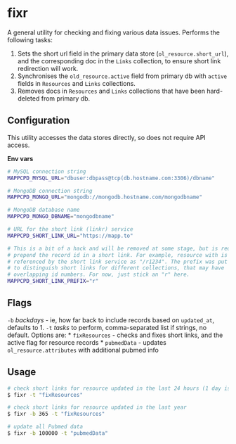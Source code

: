# fixr

A general utility for checking and fixing various data issues. Performs the following tasks:

1. Sets the short url field in the primary data store (`ol_resource.short_url`), and the corresponding doc in the `Links`
collection, to ensure short link redirection will work.
1. Synchronises the `old_resource.active` field from primary db with `active` fields in `Resources` and `Links` collections.
1. Removes docs in `Resources` and `Links` collections that have been hard-deleted from primary db.


## Configuration

This utility accesses the data stores directly, so does not require API access.

**Env vars**

```bash
# MySQL connection string
MAPPCPD_MYSQL_URL="dbuser:dbpass@tcp(db.hostname.com:3306)/dbname"

# MongoDB connection string
MAPPCPD_MONGO_URL="mongodb://mongodb.hostname.com/mongodbname"

# MongoDB database name
MAPPCPD_MONGO_DBNAME="mongodbname"

# URL for the short link (linkr) service 
MAPPCPD_SHORT_LINK_URL="https://mapp.to"

# This is a bit of a hack and will be removed at some stage, but is required to 
# prepend the record id in a short link. For example, resource with is 1234 is
# referenced by the short link service as "/r1234". The prefix was put in place
# to distinguish short links for different collections, that may have 
# overlapping id numbers. For now, just stick an "r" here.
MAPPCPD_SHORT_LINK_PREFIX="r"
```

## Flags

`-b` *backdays* - ie, how far back to include records based on `updated_at`, defaults to 1.
`-t` *tasks* to perform, comma-separated list if strings, no default. Options are:
    * `fixResources` - checks and fixes short links, and the active flag for resource records 
    * `pubmedData` - updates `ol_resource.attributes` with additional pubmed info


## Usage

```bash
# check short links for resource updated in the last 24 hours (1 day is default)
$ fixr -t "fixResources"

# check short links for resource updated in the last year
$ fixr -b 365 -t "fixResources"

# update all Pubmed data
$ fixr -b 100000 -t "pubmedData"
```